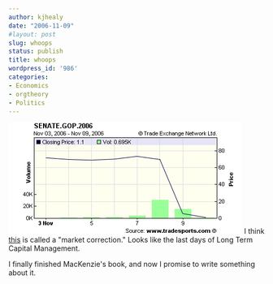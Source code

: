 ```yaml
---
author: kjhealy
date: "2006-11-09"
#layout: post
slug: whoops
status: publish
title: whoops
wordpress_id: '986'
categories:
- Economics
- orgtheory
- Politics
---
```


![image](senate2006.png)
 I think [this](http://www.tradesports.com/aav2/trading/tradingHTML.jsp?selConID=291848) is called a "market correction." Looks like the last days of Long Term Capital Management.

I finally finished MacKenzie's book, and now I promise to write something about it.
